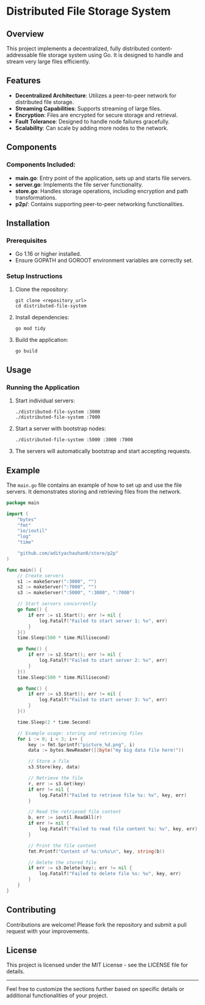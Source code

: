 # Distributed File Storage System

## Overview

This project implements a decentralized, fully distributed content-addressable file storage system using Go. It is designed to handle and stream very large files efficiently.

## Features

- **Decentralized Architecture**: Utilizes a peer-to-peer network for distributed file storage.
- **Streaming Capabilities**: Supports streaming of large files.
- **Encryption**: Files are encrypted for secure storage and retrieval.
- **Fault Tolerance**: Designed to handle node failures gracefully.
- **Scalability**: Can scale by adding more nodes to the network.

## Components

### Components Included:

- **main.go**: Entry point of the application, sets up and starts file servers.
- **server.go**: Implements the file server functionality.
- **store.go**: Handles storage operations, including encryption and path transformations.
- **p2p/**: Contains supporting peer-to-peer networking functionalities.

## Installation

### Prerequisites

- Go 1.16 or higher installed.
- Ensure GOPATH and GOROOT environment variables are correctly set.

### Setup Instructions

1. Clone the repository:

   ```
   git clone <repository_url>
   cd distributed-file-system
   ```

2. Install dependencies:

   ```
   go mod tidy
   ```

3. Build the application:
   ```
   go build
   ```

## Usage

### Running the Application

1. Start individual servers:

   ```
   ./distributed-file-system :3000
   ./distributed-file-system :7000
   ```

2. Start a server with bootstrap nodes:

   ```
   ./distributed-file-system :5000 :3000 :7000
   ```

3. The servers will automatically bootstrap and start accepting requests.

## Example

The `main.go` file contains an example of how to set up and use the file servers. It demonstrates storing and retrieving files from the network.

```go
package main

import (
	"bytes"
	"fmt"
	"io/ioutil"
	"log"
	"time"

	"github.com/adityachauhan0/store/p2p"
)

func main() {
	// Create servers
	s1 := makeServer(":3000", "")
	s2 := makeServer(":7000", "")
	s3 := makeServer(":5000", ":3000", ":7000")

	// Start servers concurrently
	go func() {
		if err := s1.Start(); err != nil {
			log.Fatalf("Failed to start server 1: %v", err)
		}
	}()
	time.Sleep(500 * time.Millisecond)

	go func() {
		if err := s2.Start(); err != nil {
			log.Fatalf("Failed to start server 2: %v", err)
		}
	}()
	time.Sleep(500 * time.Millisecond)

	go func() {
		if err := s3.Start(); err != nil {
			log.Fatalf("Failed to start server 3: %v", err)
		}
	}()

	time.Sleep(2 * time.Second)

	// Example usage: storing and retrieving files
	for i := 0; i < 3; i++ {
		key := fmt.Sprintf("picture_%d.png", i)
		data := bytes.NewReader([]byte("my big data file here!"))

		// Store a file
		s3.Store(key, data)

		// Retrieve the file
		r, err := s3.Get(key)
		if err != nil {
			log.Fatalf("Failed to retrieve file %s: %v", key, err)
		}

		// Read the retrieved file content
		b, err := ioutil.ReadAll(r)
		if err != nil {
			log.Fatalf("Failed to read file content %s: %v", key, err)
		}

		// Print the file content
		fmt.Printf("Content of %s:\n%s\n", key, string(b))

		// Delete the stored file
		if err := s3.Delete(key); err != nil {
			log.Fatalf("Failed to delete file %s: %v", key, err)
		}
	}
}

```

## Contributing

Contributions are welcome! Please fork the repository and submit a pull request with your improvements.

## License

This project is licensed under the MIT License - see the LICENSE file for details.

---

Feel free to customize the sections further based on specific details or additional functionalities of your project.
